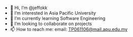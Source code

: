 - 👋 Hi, I’m @jeffokk
- 👀 I’m interested in Asia Pacific University
- 🌱 I’m currently learning Software Engineering
- 💞️ I’m looking to collaborate on projects
- 📫 How to reach me: email: 
TP061106@mail.apu.edu.my

<!---
jeffokk/jeffokk is a ✨ special ✨ repository because its `README.md` (this file) appears on your GitHub profile.
You can click the Preview link to take a look at your changes.
--->
